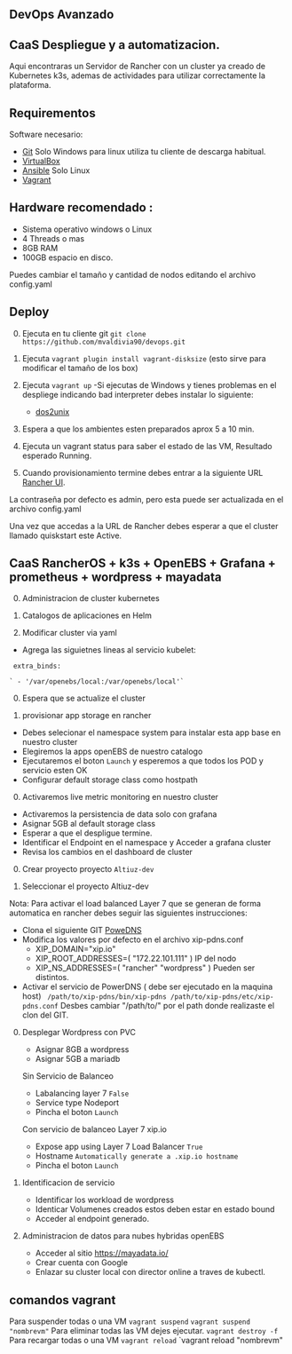 ## DevOps Avanzado 
## CaaS Despliegue y a automatizacion.
 
Aqui encontraras un Servidor de Rancher con un cluster ya creado de Kubernetes k3s, ademas de actividades para utilizar correctamente la plataforma.

## Requirementos
 
 Software necesario:


- [Git](https://gitforwindows.org/)  Solo Windows para linux utiliza tu cliente de descarga habitual.
- [VirtualBox](https://www.virtualbox.org)
- [Ansible](https://www.ansible.com/) Solo Linux 
- [Vagrant](https://www.vagrantup.com)


## Hardware recomendado :

- Sistema operativo windows o Linux
- 4 Threads o mas
- 8GB RAM
- 100GB espacio en disco.

Puedes cambiar el tamaño y cantidad de nodos editando el archivo config.yaml


## Deploy

0. Ejecuta en tu cliente git  `git clone https://github.com/mvaldivia90/devops.git` 
0. Ejecuta   `vagrant plugin install vagrant-disksize` (esto sirve para modificar el tamaño de los box)
0. Ejecuta `vagrant up`
	-Si ejecutas de Windows y tienes problemas en el despliege indicando bad interpreter debes instalar lo siguiente:
	- [dos2unix](https://sourceforge.net/projects/dos2unix/)
0. Espera a que los ambientes esten preparados aprox 5 a 10 min.
0. Ejecuta un vagrant status para saber el estado de las VM, Resultado esperado Running.

0. Cuando provisionamiento termine debes entrar a la siguiente URL  [Rancher UI](http://172.22.101.101).

La contraseña por defecto es admin, pero esta puede ser actualizada en el archivo config.yaml

Una vez que accedas a la URL de Rancher debes esperar a que el cluster llamado quiskstart este Active.



##  CaaS RancherOS + k3s + OpenEBS + Grafana + prometheus + wordpress + mayadata

0. Administracion de cluster kubernetes

0. Catalogos de aplicaciones en Helm

0. Modificar cluster via yaml 
-  Agrega las siguietnes lineas al servicio kubelet:

  ` extra_binds:`
  
    ` - '/var/openebs/local:/var/openebs/local'`

0. Espera que se actualize el cluster 

0. provisionar app storage en rancher 
- Debes selecionar el namespace system para instalar esta app base en nuestro cluster
- Elegiremos  la apps openEBS de nuestro catalogo 
- Ejecutaremos el boton `Launch` y esperemos a que todos los POD y servicio esten OK
- Configurar default storage class como hostpath

0.  Activaremos live metric monitoring  en nuestro cluster  
- Activaremos la persistencia de data solo con grafana 
- Asignar 5GB al default storage class
- Esperar a que el despligue termine.
- Identificar el Endpoint en el namespace y Acceder a grafana cluster
- Revisa los cambios en el dashboard de cluster


0. Crear proyecto proyecto `Altiuz-dev`

0. Seleccionar el proyecto Altiuz-dev 

Nota: Para activar el load balanced Layer 7 que se generan de forma automatica en rancher debes seguir las siguientes    instrucciones:

   - Clona el siguiente GIT [PoweDNS](https://github.com/basecamp/xip-pdns) 
   - Modifica los valores por defecto en el archivo xip-pdns.conf 
     - XIP_DOMAIN="xip.io"
     - XIP_ROOT_ADDRESSES=( "172.22.101.111" )  IP del nodo
     - XIP_NS_ADDRESSES=( "rancher" "wordpress" )  Pueden ser distintos.
   - Activar el servicio de PowerDNS ( debe ser ejecutado en la maquina host)
     ` /path/to/xip-pdns/bin/xip-pdns /path/to/xip-pdns/etc/xip-pdns.conf`
     Desbes cambiar "/path/to/" por el path donde realizaste el clon del GIT.
     
0. Desplegar Wordpress con PVC 
   -  Asignar 8GB a wordpress
   -  Asignar 5GB a mariadb
   
   Sin Servicio de Balanceo
   -  Labalancing layer 7 `False`
   -  Service type Nodeport
   -  Pincha el boton `Launch`
   
   Con servicio de balanceo Layer 7 xip.io
   -  Expose app using Layer 7 Load Balancer `True`
   -  Hostname `Automatically generate a .xip.io hostname`
   -  Pincha el boton `Launch`
  
     
0. Identificacion de servicio
   - Identificar los workload de wordpress
   - Identicar Volumenes creados estos deben estar en estado bound
   - Acceder al endpoint generado.

0. Administracion de datos para nubes hybridas openEBS
   - Acceder al sitio https://mayadata.io/
   - Crear cuenta con Google
   - Enlazar su cluster local  con director online a traves de kubectl.


## comandos vagrant
Para suspender todas o una VM `vagrant suspend` `vagrant suspend "nombrevm"`
Para eliminar todas las VM dejes ejecutar. `vagrant destroy -f`
Para recargar todas o una VM  `vagrant reload` `vagrant reload "nombrevm"

